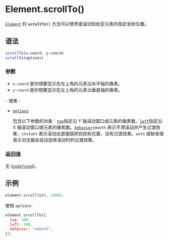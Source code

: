 # Element.scrollTo()

[`Element`](https://developer.mozilla.org/zh-CN/docs/Web/API/Element) 的 **`scrollTo()`** 方法可以使界面滚动到给定元素的指定坐标位置。

## 语法

```js
scrollTo(x-coord, y-coord)
scrollTo(options)
```

### 参数

-   `x-coord` 是你想要显示在左上角的元素沿水平轴的像素。
-   `y-coord` 是你想要显示在左上角的元素沿垂直轴的像素。

\- 或者 -

-   [`options`](https://developer.mozilla.org/zh-CN/docs/Web/API/Element/scrollTo#options)

    包含以下参数的对象：[`top`](https://developer.mozilla.org/zh-CN/docs/Web/API/Element/scrollTo#top)指定沿 Y 轴滚动窗口或元素的像素数。[`left`](https://developer.mozilla.org/zh-CN/docs/Web/API/Element/scrollTo#left)指定沿 X 轴滚动窗口或元素的像素数。[`behavior`](https://developer.mozilla.org/zh-CN/docs/Web/API/Element/scrollTo#behavior)`smooth` 表示平滑滚动并产生过渡效果、`instant` 表示滚动会直接跳转到目标位置，没有过渡效果。`auto` 或缺省值表示浏览器会自动选择滚动时的过渡效果。

### 返回值

无 ([`undefined`](https://developer.mozilla.org/zh-CN/docs/Web/JavaScript/Reference/Global_Objects/undefined))。

## 示例

```js
element.scrollTo(0, 1000);
```

使用 `options`:

```js
element.scrollTo({
  top: 100,
  left: 100,
  behavior: "smooth",
});
```
